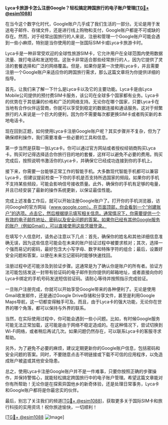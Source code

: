 **Lyca卡旅游卡怎么注册Google？轻松搞定跨国旅行的电子账户管理[[TG💪+ @esim1088](https://t.me/s/esim1088)]**

在当今这个数字化时代，Google账户几乎成了我们生活的一部分。无论是用于发送电子邮件、存储文件，还是进行线上购物和支付，Google账户都是不可或缺的存在。然而，对于经常出国旅行的人来说，注册和管理一个Google账户可能会遇到一些小麻烦，特别是当你使用的是一张国际SIM卡或Lyca卡旅游卡时。

Lyca卡是一种非常受欢迎的全球性旅游SIM卡，它允许用户在全球范围内使用数据流量、拨打电话和发送短信。这张卡非常适合那些经常旅行的人，因为它提供了灵活的套餐选择和广泛的网络覆盖。但是，如果你是第一次使用Lyca卡，并且需要注册一个Google账户来适应你的跨国旅行需求，那么这篇文章将为你提供详细的指导。

首先，让我们来了解一下什么是Lyca卡以及它的主要功能。Lyca卡是由Lyca Mobile公司提供的预付费SIM卡服务，该公司在全球多个国家都有业务。Lyca卡的优势在于其低廉的价格和广泛的网络支持。无论你在哪个国家，只要Lyca卡在当地有合作伙伴运营商，你就可以享受到稳定的数据连接和通话服务。这对于频繁旅行的人来说是一个巨大的便利，因为你不需要每次都更换SIM卡或者购买新的本地电话卡。

现在回到正题，如何使用Lyca卡注册Google账户呢？其实步骤并不复杂，但为了确保顺利操作，我们需要准备一些必要的工具和信息。

第一步当然是获取一张Lyca卡。你可以通过官方网站或者授权经销商购买Lyca卡。购买时记得选择适合你旅行目的地的套餐，这样可以避免不必要的费用。购买完成后，按照说明书激活你的Lyca卡，并确保它已经成功连接到你的手机上。

接下来，你需要一台能够正常工作的智能手机。大多数现代智能手机都可以兼容Lyca卡，但建议提前检查一下你的手机是否支持所选国家的频段。如果你的手机不支持某些频段，可能会影响信号接收质量。此外，确保你的手机有足够的电量，并且已经安装了最新的操作系统更新，以保证最佳性能。

完成上述准备工作后，就可以开始注册Google账户了。打开你的手机浏览器，访问Google的官方网站（www.google.com）。在页面顶部，你会看到一个“创建账户”的选项。点击它，然后根据提示填写相关信息。通常情况下，你需要提供一个有效的电子邮件地址、密码以及安全问题的答案。如果你已经有其他Google服务的账户（例如Gmail），可以直接使用这些凭据登录。

在填写个人信息时，请务必注意以下几点：首先，确保你的姓名和其他详细信息准确无误，因为这些信息可能会在未来的账户验证过程中被要求核对；其次，选择一个强而易记的密码，最好包含大小写字母、数字和特殊字符的组合；最后，设置好安全问题和答案，以便在未来忘记密码时能够快速找回。

注册过程中还可能涉及到验证步骤。这通常是为了确认你是账户的所有者。验证方法可能包括发送一封带有验证码的电子邮件到你提供的邮箱地址，或者直接向你的Lyca卡绑定的手机号码发送短信验证码。请耐心等待并按照指示完成验证。

一旦账户注册完成，你就可以开始享受Google带来的各种便利了。无论是使用Gmail收发邮件，还是通过Google Drive存储和分享文件，甚至是利用Google Maps导航，这一切都变得触手可及。而且，由于Lyca卡的强大功能，无论你在世界的哪个角落，都可以保持与外界的联系。

当然，在实际使用过程中，你可能会遇到一些小问题。比如，有时候Google服务可能无法正常加载，这可能是由于网络不稳定造成的。在这种情况下，尝试切换到Wi-Fi网络，或者稍后再试几次。如果问题仍然存在，可以联系Lyca卡的客服寻求帮助。

另外，为了避免不必要的麻烦，建议定期更新你的Google账户信息，包括密码和安全问题的答案。同时，不要随意点击不明链接或下载不可信的应用程序，以免造成账户被盗或其他安全隐患。

总之，使用Lyca卡注册Google账户并不是一件难事，只要你按照正确的步骤操作，并保持警惕心，就能轻松搞定跨国旅行中的电子账户管理。希望这篇文章能对你有所帮助！无论你是在探索异国他乡的新奇体验，还是处理日常事务，Lyca卡和Google账户都将是你最忠实的伙伴。

最后，别忘了关注我们的频道[[TG💪+ @esim1088](https://t.me/s/esim1088)]，获取更多关于国际SIM卡和旅行科技的实用资讯！祝你旅途愉快，一切顺利！

[[TG💪+ @esim1088](https://t.me/s/esim1088) ![Image](https://i.postimg.cc/4NQfJmqS/Snipaste-2025-05-13-00-14-12.png)]